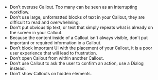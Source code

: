 - Don’t overuse Callout. Too many can be seen as an interrupting workflow.
- Don't use large, unformatted blocks of text in your Callout, they are difficult to read and overwhelming.
- Don't put obvious tip text, or text that simply repeats what is already on the screen in your Callout.
- Because the content inside of a Callout isn't always visible, don't put important or required information in a Callout.
- Don’t block important UI with the placement of your Callout, it is a poor user experience that will lead to frustration.
- Don’t open Callout from within another Callout.
- Don’t use Callout to ask the user to confirm an action, use a Dialog instead.
- Don’t show Callouts on hidden elements.
